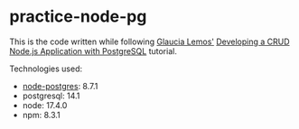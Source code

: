 # practice-node-pg

This is the code written while following [Glaucia Lemos'](https://dev.to/glaucia86) [Developing a CRUD Node.js Application with PostgreSQL](https://dev.to/glaucia86/developing-a-crud-node-js-application-with-postgresql-4c9o) tutorial.

Technologies used:

* [node-postgres](https://github.com/brianc/node-postgres): 8.7.1
* postgresql: 14.1
* node: 17.4.0
* npm: 8.3.1